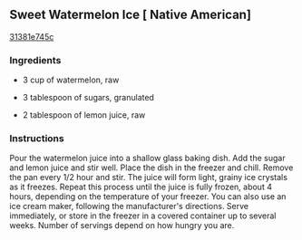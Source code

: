 ## Sweet Watermelon Ice [ Native American]

[31381e745c](http://www.food.com/recipe/sweet-watermelon-ice-native-american-139342)

### Ingredients

 - 3 cup of watermelon, raw

 - 3 tablespoon of sugars, granulated

 - 2 tablespoon of lemon juice, raw

### Instructions

Pour the watermelon juice into a shallow glass baking dish. Add the sugar and lemon juice and stir well. Place the dish in the freezer and chill. Remove the pan every 1/2 hour and stir. The juice will form light, grainy ice crystals as it freezes. Repeat this process until the juice is fully frozen, about 4 hours, depending on the temperature of your freezer. You can also use an ice cream maker, following the manufacturer's directions. Serve immediately, or store in the freezer in a covered container up to several weeks. Number of servings depend on how hungry you are.
